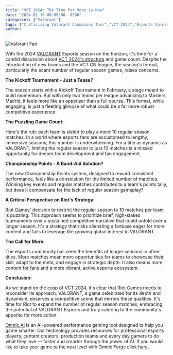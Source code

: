 ```yaml
---
title: "VCT 2024: The Time for More is Now"
date: "2024-01-19 08:00:00 -0500"
categories: ["Valorant"]
tags: ["Criticizing Valorant Champions Tour","VCT 2024","Esports Valorant 2024","Riot Games Esports Strategy","Valorant Esports Critique","Valorant 2024 Season","VCT Game Count","Valorant Competitive Scene","VCT Season Format","Riot Games Valorant 2024"]
author:
---
```


![Valorant Fan](/2024-01-19-VCT-2024-The-Time-for-More-is-Now.png)

With the 2024 [VALORANT](https://playvalorant.com/en-us/) Esports season on the horizon, it's time for a candid discussion about [VCT 2024's structure](https://valorantesports.com/news/vct-2024-season-start-eyntk/) and game count. Despite the introduction of new teams and the VCT CN league, the season's format, particularly the scant number of regular season games, raises concerns.

**The Kickoff Tournament - Just a Tease?**

The season starts with a Kickoff Tournament in February, a stage meant to build momentum. But with only two teams per league advancing to Masters Madrid, it feels more like an appetizer than a full course. This format, while engaging, is just a fleeting glimpse of what could be a far more robust competitive experience.

**The Puzzling Game Count:**

Here's the rub: each team is slated to play a mere 10 regular season matches. In a world where esports fans are accustomed to lengthy, immersive seasons, this number is underwhelming. For a title as dynamic as VALORANT, limiting the regular season to just 10 matches is a missed opportunity for deeper team development and fan engagement.

**Championship Points - A Band-Aid Solution?**

The new Championship Points system, designed to reward consistent performance, feels like a consolation for the limited number of matches. Winning key events and regular matches contributes to a team's points tally, but does it compensate for the lack of regular season gameplay?

**A Critical Perspective on Riot's Strategy:**

[Riot Games'](https://www.riotgames.com/en) decision to restrict the regular season to 10 matches per team is puzzling. This approach seems to prioritize brief, high-stakes tournaments over a sustained competitive narrative that could unfold over a longer season. It's a strategy that risks alienating a fanbase eager for more content and fails to leverage the growing global interest in VALORANT.

**The Call for More:**

The esports community has seen the benefits of longer seasons in other titles. More matches mean more opportunities for teams to showcase their skill, adapt to the meta, and engage in strategic depth. It also means more content for fans and a more vibrant, active esports ecosystem.

**Conclusion:**

As we stand on the cusp of VCT 2024, it's clear that Riot Games needs to reconsider its approach. VALORANT, a game celebrated for its depth and dynamism, deserves a competitive scene that mirrors these qualities. It's time for Riot to expand the number of regular season matches, embracing the potential of VALORANT Esports and truly catering to the community's appetite for more action.


[Omnic.AI](https://www.omnic.ai/) is an AI-powered performance gaming tool designed to help you game smarter. Our technology provides resources for professional esports players, content creators, production teams and every day gamers to do what they love — faster and smarter through the power of AI. If you would like to take your game to the next level with Omnic Forge click [here](https://forge.omnic.ai/).